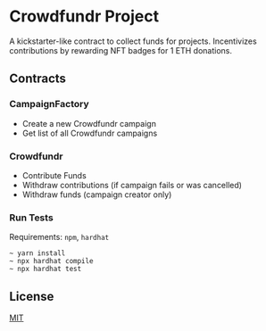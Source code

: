 # Crowdfundr Project

A kickstarter-like contract to collect funds for projects.
Incentivizes contributions by rewarding NFT badges for 1 ETH donations.

## Contracts

### CampaignFactory
- Create a new Crowdfundr campaign
- Get list of all Crowdfundr campaigns

### Crowdfundr
- Contribute Funds
- Withdraw contributions (if campaign fails or was cancelled)
- Withdraw funds (campaign creator only)

### Run Tests
Requirements:
`npm`, `hardhat`

```
~ yarn install
~ npx hardhat compile
~ npx hardhat test
```

## License
[MIT](https://choosealicense.com/licenses/mit/)
